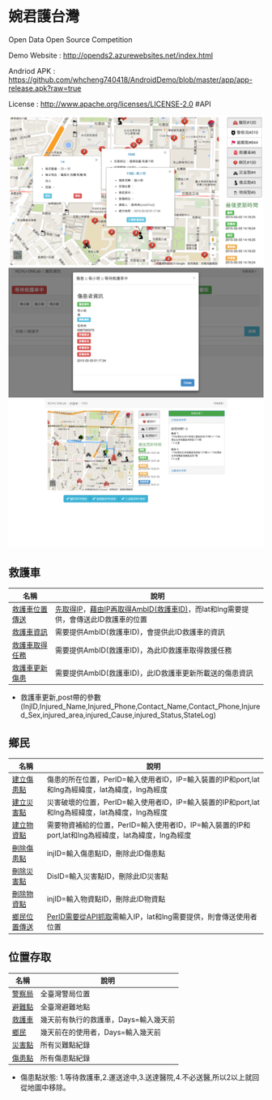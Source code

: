 # 婉君護台灣 
Open Data Open Source Competition

Demo Website : http://opends2.azurewebsites.net/index.html

Andriod APK  : https://github.com/whcheng740418/AndroidDemo/blob/master/app/app-release.apk?raw=true

License : http://www.apache.org/licenses/LICENSE-2.0
#API

![image](https://github.com/YuehChun/OpenDS/blob/master/main.png)
![image](https://github.com/YuehChun/OpenDS/blob/master/hospital.png)
![image](https://github.com/YuehChun/OpenDS/blob/master/amb.png)




救護車
------
|名稱|說明
|------|----------
|[救護車位置傳送](http://opends2.azurewebsites.net/api/dynamic/AmbulancePoint.php?AmbID=「救護車ID」&IP=「裝置的IP和port」&lat=「緯度」&lng=「經度」)|[先取得IP](http://opends2.azurewebsites.net/api/dynamic/getClientIp.php?callback=SysGetIP)，[藉由IP再取得AmbID(救護車ID)](http://opends2.azurewebsites.net/api/dynamic/AmbulanceInit.php?IP=「裝置的IP和port」)，而lat和lng需要提供，會傳送此ID救護車的位置
|[救護車資訊](http://opends2.azurewebsites.net/api/dynamic/ambulanceInfo.php?AmbID=「救護車ID」)|需要提供AmbID(救護車ID)，會提供此ID救護車的資訊
|[救護車取得任務](http://opends2.azurewebsites.net/api/dynamic/ambulanceTask.php?AmbID=「救護車ID」)|需要提供AmbID(救護車ID)，為此ID救護車取得救援任務
|[救護車更新傷患](http://opends2.azurewebsites.net/api/dynamic/ambulanceTask.php?AmbID=「救護車ID」)|需要提供AmbID(救護車ID)，此ID救護車更新所載送的傷患資訊
* 救護車更新,post帶的參數(InjID,Injured_Name,Injured_Phone,Contact_Name,Contact_Phone,Injured_Sex,injured_area,injured_Cause,injured_Status,StateLog)


鄉民
-----
|名稱|說明
|------|----------
|[建立傷患點](http://opends2.azurewebsites.net/api/dynamic/InjuredInit.php?Type=Per&PerID=「使用者ID」&IP=「裝置的IP和port」&lat=「緯度」&lng=「經度」)|傷患的所在位置，PerID=輸入使用者ID，IP=輸入裝置的IP和port,lat和lng為經緯度，lat為緯度，lng為經度  
|[建立災害點](http://opends2.azurewebsites.net/api/dynamic/DisasterInit.php?PerID=「使用者ID」&IP=「裝置的IP和port」&lat=「緯度」&lng=「經度」)|災害破壞的位置，PerID=輸入使用者ID，IP=輸入裝置的IP和port,lat和lng為經緯度，lat為緯度，lng為經度  
|[建立物資點](http://opends2.azurewebsites.net/api/dynamic/SuppliesInit.php?PerID=「使用者ID」ID&IP=「裝置的IP和port」&lat=「緯度」&lng=「經度」)|需要物資補給的位置，PerID=輸入使用者ID，IP=輸入裝置的IP和port,lat和lng為經緯度，lat為緯度，lng為經度  
|[刪除傷患點](http://opends2.azurewebsites.net/api/dynamic/InjuredCancel.php?injID=「傷患點ID」)|injID=輸入傷患點ID，刪除此ID傷患點
|[刪除災害點](http://opends2.azurewebsites.net/api/dynamic/DisasterCancel.php?DisID=「災害點ID」)|DisID=輸入災害點ID，刪除此ID災害點
|[刪除物資點](http://opends2.azurewebsites.net/api/dynamic/SuppliesCancel.php?injID=「物資點ID」)|injID=輸入物資點ID，刪除此ID物資點
|[鄉民位置傳送](http://opends2.azurewebsites.net/api/dynamic/InjuredInit.php?Type=Per&PerID=「使用者ID」&IP=「裝置的IP和port」&lat=「緯度」&lng=「經度」)|[PerID需要從API抓取](http://opends2.azurewebsites.net/api/dynamic/PersonInit.php?IP=「裝置的IP和port」)需輸入IP，lat和lng需要提供，則會傳送使用者位置


位置存取
---------
|名稱|說明
|-------|---------
|[警察局](http://opends2.azurewebsites.net/api/static/police.php)|全臺灣警局位置
|[避難點](http://opends2.azurewebsites.net/api/static/shelter.php)|全臺灣避難地點
|[救護車](http://opends2.azurewebsites.net/api/dynamic/ambulanceSync.php?Days=「天數」)|幾天前有執行的救護車，Days=輸入幾天前
|[鄉民](http://opends2.azurewebsites.net/api/dynamic/person.php?Days=「天數」)|幾天前在的使用者，Days=輸入幾天前
|[災害點](http://opends2.azurewebsites.net/api/dynamic/disaster.php)|所有災難點紀錄
|[傷患點](http://opends2.azurewebsites.net/api/dynamic/injured.php)|所有傷患點紀錄
* 傷患點狀態: 1.等待救護車,2.運送途中,3.送達醫院,4.不必送醫,所以2以上就回從地圖中移除。

